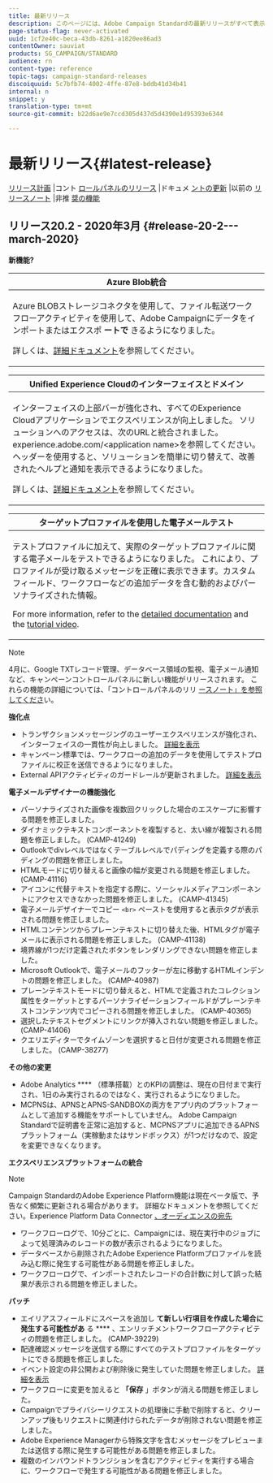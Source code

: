 ```yaml
---
title: 最新リリース
description: このページには、Adobe Campaign Standardの最新リリースがすべて表示されます。
page-status-flag: never-activated
uuid: 1cf2e40c-beca-43db-8261-a1820ee86ad3
contentOwner: sauviat
products: SG_CAMPAIGN/STANDARD
audience: rn
content-type: reference
topic-tags: campaign-standard-releases
discoiquuid: 5c7bfb74-4002-4ffe-87e8-bddb41d34b41
internal: n
snippet: y
translation-type: tm+mt
source-git-commit: b22d6ae9e7ccd305d437d5d4390e1d95393e6344

---
```



# 最新リリース{#latest-release}

[リリース計画](https://helpx.adobe.com/campaign/kb/acs-release-planning.html) |コント [ロールパネルのリリース](https://docs.adobe.com/content/help/en/control-panel/using/release-notes.html) |ドキュメ [ントの更新](../../rn/using/documentation-updates.md) |以前の [リリースノート](../../rn/using/release-notes-2019.md) |非推 [奨の機能](https://helpx.adobe.com/campaign/kb/acs-deprecated-and-removed-features.html)

## リリース20.2 - 2020年3月 {#release-20-2---march-2020}

**新機能?**

<table> 
 <thead> 
  <tr> 
   <th> <strong>Azure Blob統合</strong><br /> </th> 
  </tr> 
 </thead> 
 <tbody> 
  <tr> 
   <td> <p>Azure BLOBストレージコネクタを使用して、ファイル転送ワークフローアクティビティを使用して、Adobe Campaignにデータをインポートまたはエクスポ <strong>ートで</strong> きるようになりました。 </p>
    <p>詳しくは、<a href="../../administration/using/external-accounts.md#microsoft-azure-external-account">詳細ドキュメント</a>を参照してください。</p>
   </td> 
  </tr> 
 </tbody> 
</table>

<table> 
 <thead> 
  <tr> 
   <th> <strong>Unified Experience Cloudのインターフェイスとドメイン</strong><br /> </th> 
  </tr> 
 </thead> 
 <tbody> 
  <tr> 
   <td> <p>インターフェイスの上部バーが強化され、すべてのExperience Cloudアプリケーションでエクスペリエンスが向上しました。 ソリューションへのアクセスは、次のURLと統合されました。experience.adobe.com/&lt;application name&gt;を参照してください。 ヘッダーを使用すると、ソリューションを簡単に切り替えて、改善されたヘルプと通知を表示できるようになりました。</p>
    <p>詳しくは、<a href="../../start/using/interface-description.md#top-bar">詳細ドキュメント</a>を参照してください。 </p>
   </td> 
  </tr> 
 </tbody> 
</table>

<table> 
 <thead> 
  <tr> 
   <th> <strong>ターゲットプロファイルを使用した電子メールテスト</strong><br /> </th> 
  </tr> 
 </thead> 
 <tbody> 
  <tr> 
   <td> <p>テストプロファイルに加えて、実際のターゲットプロファイルに関する電子メールをテストできるようになりました。 これにより、プロファイルが受け取るメッセージを正確に表示できます。カスタムフィールド、ワークフローなどの追加データを含む動的およびパーソナライズされた情報。 </p>
    <p>For more information, refer to the <a href="../../sending/using/testing-messages-using-target.md">detailed documentation</a> and the <a href="https://docs.adobe.com/content/help/en/campaign-standard-learn/tutorials/communication-channels/email/profile-substitution.html">tutorial video</a>. </p>
   </td> 
  </tr> 
 </tbody> 
</table>

>[!NOTE]
>
>4月に、Google TXTレコード管理、データベース領域の監視、電子メール通知など、キャンペーンコントロールパネルに新しい機能がリリースされます。 これらの機能の詳細については、「コントロールパネルのリリ [ースノート」を参照してくださ](https://docs.adobe.com/content/help/en/control-panel/using/release-notes.html)い。

**強化点**

* トランザクションメッセージングのユーザーエクスペリエンスが強化され、インターフェイスの一貫性が向上しました。 [詳細を表示](../../channels/using/about-transactional-messaging.md)
* キャンペーン標準では、ワークフローの追加のデータを使用してテストプロファイルに校正を送信できるようになりました。
* External APIアクティビティのガードレールが更新されました。 [詳細を表示](../../automating/using/external-api.md)

**電子メールデザイナーの機能強化**

* パーソナライズされた画像を複数回クリックした場合のエスケープに影響する問題を修正しました。
* ダイナミックテキストコンポーネントを複製すると、太い線が複製される問題を修正しました。 (CAMP-41249)
* Outlookでdivレベルではなくテーブルレベルでパディングを定義する際のパディングの問題を修正しました。
* HTMLモードに切り替えると画像の幅が変更される問題を修正しました。 (CAMP-41116)
* アイコンに代替テキストを指定する際に、ソーシャルメディアコンポーネントにアクセスできなかった問題を修正しました。 (CAMP-41345)
* 電子メールデザイナーでコピー `<br>` ペーストを使用すると表示タグが表示される問題を修正しました。
* HTMLコンテンツからプレーンテキストに切り替えた後、HTMLタグが電子メールに表示される問題を修正しました。 (CAMP-41138)
* 境界線が1つだけ定義されたボタンをレンダリングできない問題を修正しました。
* Microsoft Outlookで、電子メールのフッターが左に移動するHTMLインデントの問題を修正しました。 (CAMP-40987)
* プレーンテキストモードに切り替えると、HTMLで定義されたコレクション属性をターゲットとするパーソナライゼーションフィールドがプレーンテキストコンテンツ内でコピーされる問題を修正しました。 (CAMP-40365)
* 選択したテキストセグメントにリンクが挿入されない問題を修正しました。 (CAMP-41406)
* クエリエディターでタイムゾーンを選択すると日付が変更される問題を修正しました。 (CAMP-38277)

**その他の変更**

* Adobe Analytics **** （標準搭載）とのKPIの調整は、現在の日付まで実行され、1日のみ実行されるのではなく、実行されるようになりました。
* MCPNSは、APNSとAPNS-SANDBOXの両方をアプリ内のプラットフォームとして追加する機能をサポートしていません。 Adobe Campaign Standardで証明書を正常に追加すると、MCPNSアプリに追加できるAPNSプラットフォーム（実稼動またはサンドボックス）が1つだけなので、設定を変更できなくなります。

**エクスペリエンスプラットフォームの統合**

>[!NOTE]
>
>Campaign StandardのAdobe Experience Platform機能は現在ベータ版で、予告なく頻繁に更新される場合があります。 詳細なドキュメントを参照してください。Experience Platform Data Connector [、オーディエ](../../administration/using/aep-about-data-connector.md)[ンスの宛先](../../audiences/using/aep-about-audience-destinations-service.md)

* ワークフローログで、10分ごとに、Campaignには、現在実行中のジョブによって処理済みのレコードの数が表示されるようになりました。
* データベースから削除されたAdobe Experience Platformプロファイルを読み込む際に発生する可能性がある問題を修正しました。
* ワークフローログで、インポートされたレコードの合計数に対して誤った結果が表示される問題を修正しました。

**パッチ**

* エイリアスフィールドにスペースを追加し **て新しい行項目を作成した場合に発生する可能性があ** る **** 、エンリッチメントワークフローアクティビティの問題を修正しました。 (CAMP-39229)
* 配達確認メッセージを送信する際にすべてのテストプロファイルをターゲットにできる問題を修正しました。
* イベント設定の非公開および削除後に発生していた問題を修正しました。 [詳細を表示](../../administration/using/configuring-transactional-messaging.md#deleting-an-event)
* ワークフローに変更を加えると **「保存** 」ボタンが消える問題を修正しました。
* Campaignでプライバシーリクエストの処理後に手動で削除すると、クリーンアップ後もリクエストに関連付けられたデータが削除されない問題を修正しました。
* Adobe Experience Managerから特殊文字を含むメッセージをプレビューまたは送信する際に発生する可能性がある問題を修正しました。
* 複数のインバウンドトランジションを含むアクティビティを実行する場合に、ワークフローで発生する可能性がある問題を修正しました。